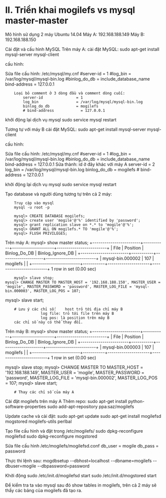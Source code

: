 # II. Triển khai mogilefs vs mysql master-master
Mô hình sử dụng 2 máy Ubuntu 14.04 
	Máy A: 192.168.188.149
	Máy B: 192.168.188.150
	
Cài đặt và cấu hình MySQL Trên máy A:
cài đặt MySQL: 
		sudo apt-get install mysql-server mysql-client	
	
cấu hình:

Sửa file cấu hình: /etc/mysql/my.cnf
		#server-id              = 1
			#log_bin                = /var/log/mysql/mysql-bin.log
			#binlog_do_db           = include_database_name
			bind-address            = 127.0.0.1
		
		Loại bỏ comment ở 3 dòng đầu và comment dòng cuối:
			server-id               = 1
			log_bin                 = /var/log/mysql/mysql-bin.log
			binlog_do_db            = mogilefs
			# bind-address            = 127.0.0.1

khởi động lại dịch vụ mysql
		sudo service mysql restart

Tương tự với máy B
cài đặt MySQL: 
		sudo apt-get install mysql-server mysql-client	
	
cấu hình:

Sửa file cấu hình: /etc/mysql/my.cnf
		#server-id              = 1
			#log_bin                = /var/log/mysql/mysql-bin.log
			#binlog_do_db           = include_database_name
			bind-address            = 127.0.0.1
		Sửa thành: id ở đây khác với máy A 
			server-id               = 2
			log_bin                 = /var/log/mysql/mysql-bin.log
			binlog_do_db            = mogilefs
			# bind-address            = 127.0.0.1

khởi động lại dịch vụ mysql
		sudo service mysql restart

Tạo database và người dùng tương tự trên cả 2 máy:

		Truy cập vào mysql 
		mysql -u root -p
		
		mysql> CREATE DATABASE mogilefs;
		mysql> create user 'mogile'@'%' identified by 'password';
		mysql> grant replication slave on *.* to 'mogile'@'%';
		mysql> GRANT ALL ON mogilefs.* TO 'mogile'@'%';
		mysql> FLUSH PRIVILEGES;

Trên máy A:
	        mysql> show master status;
		+------------------------+-----------+---------------------+-------------------------+
		| File                        | Position | Binlog_Do_DB | Binlog_Ignore_DB |
		+------------------------+-----------+---------------------+-------------------------+
		| mysql-bin.000002 |        107 | mogilefs           |                                |
		+------------------------+-----------+---------------------+-------------------------+
		1 row in set (0.00 sec)
		
		mysql> slave stop;
	mysql> CHANGE MASTER TO MASTER_HOST = '192.168.188.150', MASTER_USER = 'mogile', MASTER_PASSWORD = 'password', MASTER_LOG_FILE = 'mysql-bin.000003', MASTER_LOG_POS = 107; 
 mysql> slave start;
		
		# Lưu ý các chỉ số:    host trỏ tới địa chỉ máy B
					log file: trỏ tới file trên máy B
					log pos: là position trên máy B
		các chỉ số này có thể thay đổi.




Trên máy B:
		mysql> show master status;
		+------------------------+-----------+---------------------+-------------------------+
		| File                        | Position | Binlog_Do_DB | Binlog_Ignore_DB |
		+------------------------+-----------+---------------------+-------------------------+
		| mysql-bin.000003 |        107 | mogilefs           |                                |
		+------------------------+-----------+---------------------+-------------------------+
		1 row in set (0.00 sec)

mysql> slave stop;
	mysql> CHANGE MASTER TO MASTER_HOST = '192.168.188.149', MASTER_USER = 'mogile', MASTER_PASSWORD = 'password', MASTER_LOG_FILE = 'mysql-bin.000002', MASTER_LOG_POS = 107; 
 mysql> slave start;
		
		# Thay các chỉ số của máy A
Cài đặt mogilefs trên máy A
Thêm repo:
		sudo apt-get install python-software-properties 
sudo add-apt-repository ppa:saz/mogilefs

Update cache và cài đặt:
sudo apt-get update 
sudo apt-get install mogilefsd mogstored mogilefs-utils perlbal

Tạo file cấu hình và đặt trong /etc/mogilefs/
sudo dpkg-reconfigure mogilefsd 
sudo dpkg-reconfigure mogstored

Sửa file cấu hình /etc/mogilefs/mogilefsd.conf
db_user = mogile
db_pass = password

Thực thi lệnh sau:
mogdbsetup --dbhost=localhost --dbname=mogilefs --dbuser=mogile --dbpassword=password

Khởi động
sudo /etc/init.d/mogilefsd start 
sudo /etc/init.d/mogstored start

Để kiểm tra ta vào mysql sau đó show tables in mogilefs, trên cả 2 máy sẽ thấy các bảng của mogilefs đã tạo ra.

